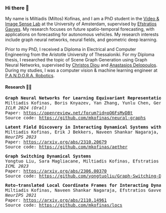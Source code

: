 ### Hi there 👋

My name is Miltiadis (Miltos) Kofinas, and I am a PhD student in the [Video & Image Sense Lab](https://ivi.fnwi.uva.nl/vislab/) at the University of Amsterdam, supervised by [Efstratios Gavves](https://egavves.com/). My research focuses on future spatio-temporal forecasting, with applications on forecasting for autonomous vehicles. My research interests include graph neural networks, neural fields, and geometric deep learning.

Prior to my PhD, I received a Diploma in Electrical and Computer Engineering from the Aristotle University of Thessaloniki. For my Diploma thesis, I researched the topic of Scene Graph Generation using Graph Neural Networks, supervised by [Christos Diou](https://diou.github.io/) and [Anastasios Delopoulos](https://mug.ee.auth.gr/people/anastasios-delopoulos/). During my studies, I was a computer vision & machine learning engineer at [P.A.N.D.O.R.A. Robotics](https://pandora.ee.auth.gr/pandora-robotics/).

#### Research 🧪🔬

<pre>
<b>Graph Neural Networks for Learning Equivariant Representations of Neural Networks</b>
Miltiadis Kofinas, Boris Knyazev, Yan Zhang, Yunlu Chen, Gertjan J. Burghouts, Efstratios Gavves, Cees G. M. Snoek, David W. Zhang
<em>ICLR 2024 (Oral)</em>
Paper: <a href="https://openreview.net/forum?id=oO6FsMyDBt">https://openreview.net/forum?id=oO6FsMyDBt</a>
Source code: <a href="https://github.com/mkofinas/neural-graphs">https://github.com/mkofinas/neural-graphs</a>
</pre>

 

<pre>
<b>Latent Field Discovery in Interacting Dynamical Systems with Neural Fields</b>
Miltiadis Kofinas, Erik J Bekkers, Naveen Shankar Nagaraja, Efstratios Gavves
<em>NeurIPS 2023</em>
Paper: <a href="https://arxiv.org/abs/2310.20679">https://arxiv.org/abs/2310.20679</a>
Source code: <a href="https://github.com/mkofinas/aether">https://github.com/mkofinas/aether</a>
</pre>

<pre>
<b>Graph Switching Dynamical Systems</b>
Yongtuo Liu, Sara Magliacane, Miltiadis Kofinas, Efstratios Gavves
<em>ICML 2023</em>
Paper: <a href="https://arxiv.org/abs/2306.00370">https://arxiv.org/abs/2306.00370</a>
Source code: <a href="https://github.com/yongtuoliu/Graph-Switching-Dynamical-Systems">https://github.com/yongtuoliu/Graph-Switching-Dynamical-Systems</a>
</pre>

<pre>
<b>Roto-translated Local Coordinate Frames for Interacting Dynamical Systems</b>
Miltiadis Kofinas, Naveen Shankar Nagaraja, Efstratios Gavves
<em>NeurIPS 2021</em>
Paper: <a href="https://arxiv.org/abs/2110.14961">https://arxiv.org/abs/2110.14961</a>
Source code: <a href="https://github.com/mkofinas/locs">https://github.com/mkofinas/locs</a>
</pre>

<!--
We propose roto-translated local coordinate frames for all nodes-objects in the geometric graphs of interacting dynamical systems.
Each local coordinate frame is centered at the target object and rotated to match its orientation.
Experiments on a number of 2D/3D settings, including pedestrians in traffic scenes and interacting charged particles, demonstrate the effectiveness of our method.
-->

<!--
**mkofinas/mkofinas** is a ✨ _special_ ✨ repository because its `README.md` (this file) appears on your GitHub profile.

Here are some ideas to get you started:

- 🔭 I’m currently working on ...
- 🌱 I’m currently learning ...
- 👯 I’m looking to collaborate on ...
- 🤔 I’m looking for help with ...
- 💬 Ask me about ...
- 📫 How to reach me: ...
- 😄 Pronouns: ...
- ⚡ Fun fact: ...
-->
